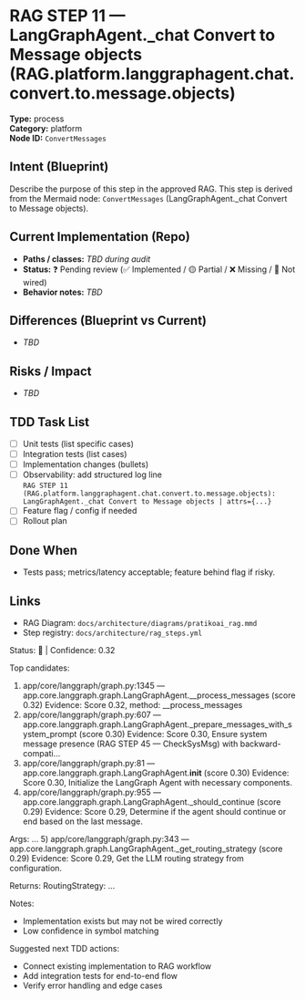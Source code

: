 # RAG STEP 11 — LangGraphAgent._chat Convert to Message objects (RAG.platform.langgraphagent.chat.convert.to.message.objects)

**Type:** process  
**Category:** platform  
**Node ID:** `ConvertMessages`

## Intent (Blueprint)
Describe the purpose of this step in the approved RAG. This step is derived from the Mermaid node: `ConvertMessages` (LangGraphAgent._chat Convert to Message objects).

## Current Implementation (Repo)
- **Paths / classes:** _TBD during audit_
- **Status:** ❓ Pending review (✅ Implemented / 🟡 Partial / ❌ Missing / 🔌 Not wired)
- **Behavior notes:** _TBD_

## Differences (Blueprint vs Current)
- _TBD_

## Risks / Impact
- _TBD_

## TDD Task List
- [ ] Unit tests (list specific cases)
- [ ] Integration tests (list cases)
- [ ] Implementation changes (bullets)
- [ ] Observability: add structured log line  
  `RAG STEP 11 (RAG.platform.langgraphagent.chat.convert.to.message.objects): LangGraphAgent._chat Convert to Message objects | attrs={...}`
- [ ] Feature flag / config if needed
- [ ] Rollout plan

## Done When
- Tests pass; metrics/latency acceptable; feature behind flag if risky.

## Links
- RAG Diagram: `docs/architecture/diagrams/pratikoai_rag.mmd`
- Step registry: `docs/architecture/rag_steps.yml`


<!-- AUTO-AUDIT:BEGIN -->
Status: 🔌  |  Confidence: 0.32

Top candidates:
1) app/core/langgraph/graph.py:1345 — app.core.langgraph.graph.LangGraphAgent.__process_messages (score 0.32)
   Evidence: Score 0.32, method: __process_messages
2) app/core/langgraph/graph.py:607 — app.core.langgraph.graph.LangGraphAgent._prepare_messages_with_system_prompt (score 0.30)
   Evidence: Score 0.30, Ensure system message presence (RAG STEP 45 — CheckSysMsg) with backward-compati...
3) app/core/langgraph/graph.py:81 — app.core.langgraph.graph.LangGraphAgent.__init__ (score 0.30)
   Evidence: Score 0.30, Initialize the LangGraph Agent with necessary components.
4) app/core/langgraph/graph.py:955 — app.core.langgraph.graph.LangGraphAgent._should_continue (score 0.29)
   Evidence: Score 0.29, Determine if the agent should continue or end based on the last message.

Args:
...
5) app/core/langgraph/graph.py:343 — app.core.langgraph.graph.LangGraphAgent._get_routing_strategy (score 0.29)
   Evidence: Score 0.29, Get the LLM routing strategy from configuration.

Returns:
    RoutingStrategy: ...

Notes:
- Implementation exists but may not be wired correctly
- Low confidence in symbol matching

Suggested next TDD actions:
- Connect existing implementation to RAG workflow
- Add integration tests for end-to-end flow
- Verify error handling and edge cases
<!-- AUTO-AUDIT:END -->